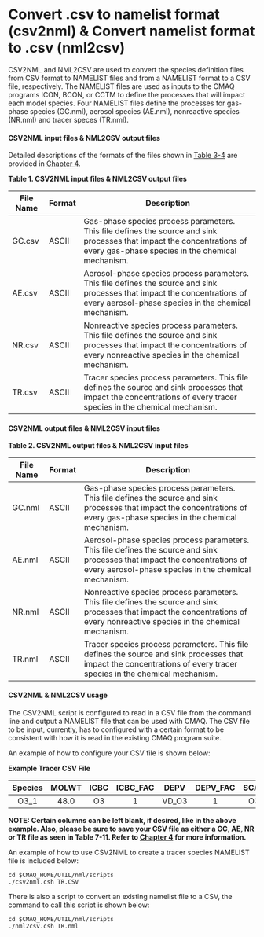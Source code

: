 # Convert .csv to namelist format (csv2nml) & Convert namelist format to .csv (nml2csv)



CSV2NML and NML2CSV are used to convert the species definition files from CSV format to NAMELIST files and from a NAMELIST format to a CSV file, respectively. The NAMELIST files are used as inputs to the CMAQ programs ICON, BCON, or CCTM to define the processes that will impact each model species. Four NAMELIST files define the processes for gas-phase species (GC.nml), aerosol species (AE.nml), nonreactive species (NR.nml) and tracer speces (TR.nml).

#### CSV2NML input files & NML2CSV output files

Detailed descriptions of the formats of the files shown in [Table 3-4](../../../DOCS/Users_Guide/CMAQ_UG_ch04_model_inputs.md#Table3-4) are provided in [Chapter 4](../../../DOCS/Users_Guide/CMAQ_UG_ch04_model_inputs.md#Table3-4). 

<a id=Table1></a>

**Table 1. CSV2NML input files & NML2CSV output files**

|**File Name**|**Format**|**Description**|
|--------|--------|--------------------------------------------------------------------------|
|GC.csv|ASCII|Gas-phase species process parameters. This file defines the source and sink processes that impact the concentrations of every gas-phase species in the chemical mechanism.|
|AE.csv|ASCII|Aerosol-phase species process parameters. This file defines the source and sink processes that impact the concentrations of every aerosol-phase species in the chemical mechanism.|
|NR.csv|ASCII|Nonreactive species process parameters. This file defines the source and sink processes that impact the concentrations of every nonreactive species in the chemical mechanism.|
|TR.csv|ASCII|Tracer species process parameters. This file defines the source and sink processes that impact the concentrations of every tracer species in the chemical mechanism.|

#### CSV2NML output files & NML2CSV input files

<a id=Table2></a>

**Table 2. CSV2NML output files & NML2CSV input files**

|**File Name**|**Format**|**Description**|
|--------|--------|--------------------------------------------------------------------------|
|GC.nml|ASCII|Gas-phase species process parameters. This file defines the source and sink processes that impact the concentrations of every gas-phase species in the chemical mechanism.|
|AE.nml|ASCII|Aerosol-phase species process parameters. This file defines the source and sink processes that impact the concentrations of every aerosol-phase species in the chemical mechanism.|
|NR.nml|ASCII|Nonreactive species process parameters. This file defines the source and sink processes that impact the concentrations of every nonreactive species in the chemical mechanism.|
|TR.nml|ASCII|Tracer species process parameters. This file defines the source and sink processes that impact the concentrations of every tracer species in the chemical mechanism.|

#### CSV2NML & NML2CSV usage 

The CSV2NML script is configured to read in a CSV file from the command line and output a NAMELIST file that can be used with CMAQ. The CSV file to be input, currently, has to configured with a certain format to be consistent with how it is read in the existing CMAQ program suite. 

An example of how to configure your CSV file is shown below: 

<a id=Table3></a>

**Example Tracer CSV File**

|**Species**|**MOLWT**|**ICBC**|**ICBC_FAC**|**DEPV**|**DEPV_FAC**|**SCAV**|**SCAV_FAC**|**TR2AE**|**TR2AQ**|**ADVC**|**DIFF**|**DDEP**|**WDEP**|**CONC**|
|:------:|:----:|:----:|:---:|:-----:|:---:|:---:|:----:|:---:|:----:|:----:|:----:|:----:|:----:|:----:|
|O3_1|48.0|O3|1|VD_O3|1|O3|1|  |   |YES|YES|YES|YES|YES|

**NOTE: Certain columns can be left blank, if desired, like in the above example. Also, please be sure to save your CSV file as either a GC, AE, NR or TR file as seen in Table 7-11. Refer to [Chapter 4](../../../DOCS/Users_Guide/CMAQ_UG_ch04_model_inputs.md) for more information.**


An example of how to use CSV2NML to create a tracer species NAMELIST file is included below:

```
cd $CMAQ_HOME/UTIL/nml/scripts
./csv2nml.csh TR.CSV
```

There is also a script to convert an existing namelist file to a CSV, the command to call this script is shown below:

```
cd $CMAQ_HOME/UTIL/nml/scripts
./nml2csv.csh TR.nml
```

